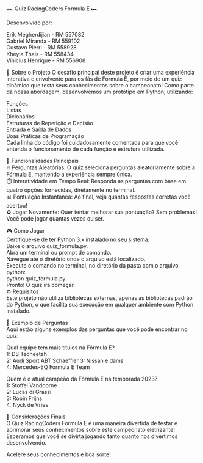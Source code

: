 🏎️ Quiz RacingCoders Formula E 🏎️


Desenvolvido por:

Erik Megherdijian - RM 557082   
Gabriel Miranda - RM 559102  
Gustavo Pierri - RM 558928  
Kheyla Thais - RM 558434  
Vinicius Henrique - RM 556908  

📌 Sobre o Projeto
O desafio principal deste projeto é criar uma experiência interativa e envolvente para os fãs de Fórmula E, por meio de um quiz dinâmico que testa seus conhecimentos sobre o campeonato! Como parte da nossa abordagem, desenvolvemos um protótipo em Python, utilizando:  

Funções  
Listas  
Dicionários  
Estruturas de Repetição e Decisão  
Entrada e Saída de Dados  
Boas Práticas de Programação  
Cada linha do código foi cuidadosamente comentada para que você entenda o funcionamento de cada função e estrutura utilizada.  
  
🚀 Funcionalidades Principais  
🔥 Perguntas Aleatórias: O quiz seleciona perguntas aleatoriamente sobre a Fórmula E, mantendo a experiência sempre única.  
⏱️ Interatividade em Tempo Real: Responda as perguntas com base em quatro opções fornecidas, diretamente no terminal.  
📊 Pontuação Instantânea: Ao final, veja quantas respostas corretas você acertou!  
♻️ Jogar Novamente: Quer tentar melhorar sua pontuação? Sem problemas! Você pode jogar quantas vezes quiser.  


🎮 Como Jogar  
Certifique-se de ter Python 3.x instalado no seu sistema.  
Baixe o arquivo quiz_formula.py.  
Abra um terminal ou prompt de comando.   
Navegue até o diretório onde o arquivo está localizado.  
Execute o comando no terminal, no diretório da pasta com o arquivo python:  
python quiz_formula.py    
Pronto! O quiz irá começar.    
⚙️ Requisitos    
Este projeto não utiliza bibliotecas externas, apenas as bibliotecas padrão do Python, o que facilita sua execução em qualquer ambiente com Python instalado.   
   
🧠 Exemplo de Perguntas   
Aqui estão alguns exemplos das perguntas que você pode encontrar no quiz:   
    
Qual equipe tem mais títulos na Fórmula E?  
1: DS Techeetah  
2: Audi Sport ABT Schaeffler
3: Nissan e.dams  
4: Mercedes-EQ Formula E Team  
   
Quem é o atual campeão da Fórmula E na temporada 2023?   
1: Stoffel Vandoorne  
2: Lucas di Grassi   
3: Robin Frijns   
4: Nyck de Vries  

🎯 Considerações Finais   
O Quiz RacingCoders Formula E é uma maneira divertida de testar e aprimorar seus conhecimentos sobre este campeonato eletrizante! Esperamos que você se divirta jogando tanto quanto nos divertimos desenvolvendo.   
   
Acelere seus conhecimentos e boa sorte!   
